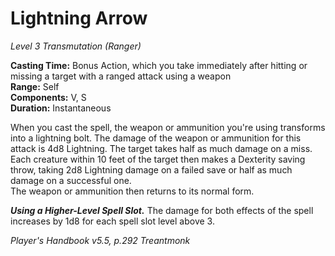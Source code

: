 # Lightning Arrow
*Level 3 Transmutation (Ranger)*

**Casting Time:** Bonus Action, which you take immediately after hitting or missing a target with a ranged attack using a weapon  
**Range:** Self  
**Components:** V, S  
**Duration:** Instantaneous

When you cast the spell, the weapon or ammunition you're using transforms into a lightning bolt. The damage of the weapon or ammunition for this attack is 4d8 Lightning. The target takes half as much damage on a miss. Each creature within 10 feet of the target then makes a Dexterity saving throw, taking 2d8 Lightning damage on a failed save or half as much damage on a successful one.  
The weapon or ammunition then returns to its normal form. 

***Using a Higher-Level Spell Slot.*** The damage for both effects of the spell increases by 1d8 for each spell slot level above 3.


*Player's Handbook v5.5, p.292*
*Treantmonk*